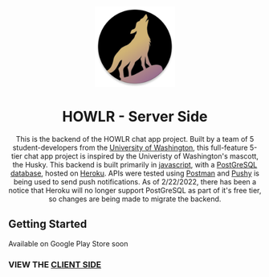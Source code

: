 <!--
*** readme built using inspiration and elements from
*** https://github.com/othneildrew/Best-README-Template/blob/master/BLANK_README.md?plain=1
-->


<!-- PROJECT LOGO -->
<br />
<div align="center">
  <a href="https://github.com/github_username/repo_name">
    <img src="https://raw.githubusercontent.com/huskiicoder/HOWLR-Client-Side/master/app/src/main/res/mipmap-xxxhdpi/howlr_icon.png" 
    alt="Logo" width="160" height="160">
  </a>
</div>

<h1 align="center"> HOWLR - Server Side </h1>

  <p align="center">
    This is the backend of the HOWLR chat app project. Built by a team of 5 student-developers from the <a href="uw.edu">University of Washington</a>, this full-feature 5-tier chat app project
    is inspired by the Univeristy of Washington's mascott, the Husky. This backend is built primarily in <a href="https://www.javascript.com">javascript</a>, 
    with a <a href="https://www.postgresql.org">PostGreSQL database</a>, hosted on <a href="https://www.heroku.com">Heroku</a>. APIs were tested using
    <a href="https://www.postman.com/">Postman</a> and <a href="https://pushy.me/">Pushy</a> is being used to send push notifications. 
    As of 2/22/2022, there has been a notice that Heroku will no longer support PostGreSQL as part of it's free tier, so changes are being made to migrate the backend.
  </p>
  
   <p>
    <!-- 
    *** to be added later
    <br />
    <a href="https://github.com/github_username/repo_name"><strong>Explore the docs »</strong></a>
    <br />
    <a href="https://github.com/github_username/repo_name">View Demo</a>
    ·
    <a href="https://github.com/github_username/repo_name/issues">Report Bug</a>
    ·
    <a href="https://github.com/github_username/repo_name/issues">Request Feature</a>
    -->
    </p>
    
<!-- app store stuff finish later -->
## Getting Started

Available on Google Play Store soon

### VIEW THE <a href="https://github.com/huskiicoder/HOWLR-Client-Side">CLIENT SIDE</a>
